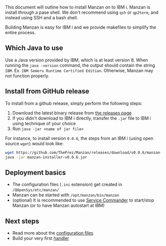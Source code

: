 This document will outline how to install Manzan on to IBM i. Manzan is install through a pase shell. We don't recommend using `qsh` or `qp2term`, and instead using SSH and a bash shell.

Building Manzan is easy for IBM i and we provide makefiles to simplify the entire process.

## Which Java to use
Use a Java version provided by IBM, which is at least version 8. When running the `java -version` command, the output 
should contain the string `IBM`. Ex. `IBM Semeru Runtime Certified Edition`. Otherwise, Manzan may not function properly.

## Install from GitHub release 

To install from a github release, simply perform the following steps:
1. Download the latest binary release from [the releases page](https://github.com/ThePrez/Manzan/releases)
2. If you didn't download to IBM i directly, transfer the `.jar` file to IBM i using technique of your choice
3. Run `java -jar <name of jar file>`

For instance, to install version `0.0.6`, the steps from an IBM i (using open source `wget`) would look like:
```bash
wget https://github.com/ThePrez/Manzan/releases/download/v0.0.6/manzan-installer-v0.0.6.jar
java -jar manzan-installer-v0.0.6.jar
```

## Deployment basics

* The configuration files (`.ini` extension) get created in `/QOpenSys/etc/manzan/`
* Manzan can be started with `/opt/manzan/bin/manzan`
* (optional) It is recommended to use [Service Commander](https://theprez.github.io/ServiceCommander-IBMi/#service-commander-for-ibm-i) to start/stop Manzan (or to have Manzan autostart at IBM)

## Next steps

* Read more about the [configuration files](/config/index.md)
* Build your very first [handler](/examples/file.md)